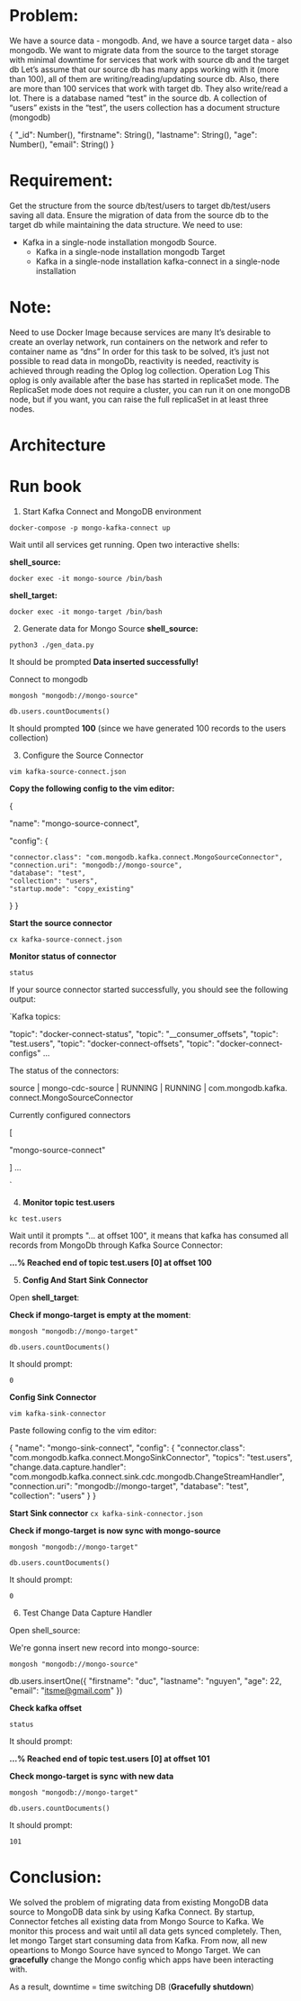 # Problem:

We have a source data - mongodb. And, we have a source target data - also mongodb.
We want to migrate data from the source to the target storage with minimal downtime for services that work with source db and the target db
Let’s assume that our source db has many apps working with it (more than 100), all of them are writing/reading/updating source db.
Also, there are more than 100 services that work with target db. They also write/read a lot.
There is a database named “test” in the source db. A collection of “users” exists in the “test”, the users collection has a document structure (mongodb)

{
  "_id": Number(),
  "firstname": String(),
  "lastname": String(),
  "age": Number(),
  "email": String()
}

# Requirement:
Get the structure from the source db/test/users to target db/test/users saving all data.
Ensure the migration of data from the source db to the target db while maintaining the data structure.
We need to use:
+ Kafka in a single-node installation mongodb Source.
	+ Kafka in a single-node installation mongodb Target
	+ Kafka in a single-node installation kafka-connect in a single-node installation

# Note:
Need to use Docker Image because services are many
It’s desirable to create an overlay network, run containers on the network and refer to container name as “dns”
In order for this task to be solved, it’s just not possible to read data in mongoDb, reactivity is needed, reactivity is achieved through reading the Oplog log collection.
Operation Log This oplog is only available after the base has started in replicaSet mode. The ReplicaSet mode does not require a cluster, you can run it on one mongoDB node, but if you want, you can raise the full replicaSet in at least three nodes.

# Architecture

# Run book

1. Start Kafka Connect and MongoDB environment

`docker-compose -p mongo-kafka-connect up`

Wait until all services get running. Open two interactive shells:

**shell_source:**

`docker exec -it mongo-source /bin/bash`


**shell_target:**

`docker exec -it mongo-target /bin/bash`


2. Generate data for Mongo Source
**shell_source:**

`python3 ./gen_data.py`

It should be prompted **Data inserted successfully!**


Connect to mongodb

`mongosh "mongodb://mongo-source"`

`db.users.countDocuments()`

It should prompted **100** (since we have generated 100 records to the users collection)


3. Configure the Source Connector

`vim kafka-source-connect.json`

**Copy the following config to the vim editor:**

{

  "name": "mongo-source-connect",

  "config": {

    "connector.class": "com.mongodb.kafka.connect.MongoSourceConnector",
    "connection.uri": "mongodb://mongo-source",
    "database": "test",
    "collection": "users",
    "startup.mode": "copy_existing"
  }
}

**Start the source connector**

`cx kafka-source-connect.json`

**Monitor status of connector**

`status`

If your source connector started successfully, you should see the following output:


`Kafka topics:

"topic": "docker-connect-status",
"topic": "__consumer_offsets",
"topic": "test.users",
"topic": "docker-connect-offsets",
"topic": "docker-connect-configs"
...

The status of the connectors:

source  |  mongo-cdc-source  |  RUNNING  |  RUNNING  |  com.mongodb.kafka.
connect.MongoSourceConnector

Currently configured connectors

[

"mongo-source-connect"

]
...

`

4. **Monitor topic test.users**

`kc test.users`

Wait until it prompts "... at offset 100", it means that kafka has consumed all records from MongoDb through Kafka Source Connector:

**...% Reached end of topic test.users [0] at offset 100**


5. **Config And Start Sink Connector**

Open **shell_target**:

**Check if mongo-target is empty at the moment**:

`mongosh "mongodb://mongo-target"`

`db.users.countDocuments()`

It should prompt:

`0`

**Config Sink Connector**

`vim kafka-sink-connector`

Paste following config to the vim editor:

{
  "name": "mongo-sink-connect",
  "config": {
    "connector.class": "com.mongodb.kafka.connect.MongoSinkConnector",
    "topics": "test.users",
    "change.data.capture.handler": "com.mongodb.kafka.connect.sink.cdc.mongodb.ChangeStreamHandler",
    "connection.uri": "mongodb://mongo-target",
    "database": "test",
    "collection": "users"
  }
}

**Start Sink connector**
`cx kafka-sink-connector.json`

**Check if mongo-target is now sync with mongo-source**

`mongosh "mongodb://mongo-target"`

`db.users.countDocuments()`

It should prompt:

`0`

6. Test Change Data Capture Handler

Open shell_source:

We're gonna insert new record into mongo-source:


`mongosh "mongodb://mongo-source"`

db.users.insertOne({
  "firstname": "duc",
  "lastname": "nguyen",
  "age": 22,
  "email": "itsme@gmail.com"
})

**Check kafka offset**

`status`

It should prompt:

**...% Reached end of topic test.users [0] at offset 101**

**Check mongo-target is sync with new data**

`mongosh "mongodb://mongo-target"`

`db.users.countDocuments()`

It should prompt:

`101`


# Conclusion:

We solved the problem of migrating data from existing MongoDB data source to MongoDB data sink by using Kafka Connect.
By startup, Connector fetches all existing data from Mongo Source to Kafka. We monitor this process and wait until all data gets synced completely.
Then, let mongo Target start consuming data from Kafka. From now, all new opeartions to Mongo Source have synced to Mongo Target. We can **gracefully** change the Mongo config which apps have been interacting with.

As a result, downtime = time switching DB (**Gracefully shutdown**)
